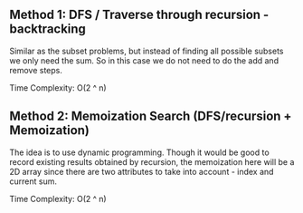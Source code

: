 ## Method 1: DFS / Traverse through recursion - backtracking

Similar as the subset problems, but instead of finding all possible subsets we only need the sum. So in this case we do not need to do the add and remove steps. 

Time Complexity: O(2 ^ n) 

## Method 2: Memoization Search (DFS/recursion + Memoization)

The idea is to use dynamic programming. Though it would be good to record existing results obtained by recursion, the memoization here will be a 2D array since there are two attributes to take into account - index and current sum. 

Time Complexity: O(2 ^ n) 
